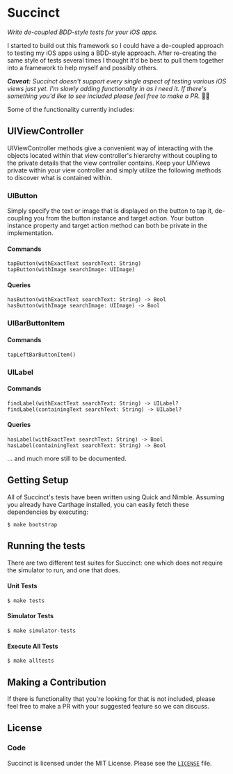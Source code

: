 # Succinct
*Write de-coupled BDD-style tests for your iOS apps.*

I started to build out this framework so I could have a de-coupled approach to testing my iOS apps using a BDD-style approach. After re-creating the same style of tests several times I thought it'd be best to pull them together into a framework to help myself and possibly others. 

**_Caveat:_** _Succinct doesn't support every single aspect of testing various iOS views just yet. I'm slowly adding functionality in as I need it. If there's something you'd like to see included please feel free to make a PR._ 👍🏻

Some of the functionality currently includes:

## UIViewController
UIViewController methods give a convenient way of interacting with the objects located within that view controller's hierarchy without coupling to the private details that the view controller contains. Keep your UIViews private within your view controller and simply utilize the following methods to discover what is contained within.

### UIButton
Simply specify the text or image that is displayed on the button to tap it, de-coupling you from the button instance and target action. Your button instance property and target action method can both be private in the implementation.    

#### Commands
```
tapButton(withExactText searchText: String)
tapButton(withImage searchImage: UIImage)
```

#### Queries
```
hasButton(withExactText searchText: String) -> Bool
hasButton(withImage searchImage: UIImage) -> Bool
```

### UIBarButtonItem

#### Commands
```
tapLeftBarButtonItem()
```

### UILabel

#### Commands
```
findLabel(withExactText searchText: String) -> UILabel?
findLabel(containingText searchText: String) -> UILabel?
```

#### Queries
```
hasLabel(withExactText searchText: String) -> Bool
hasLabel(containingText searchText: String) -> Bool
```

... and much more still to be documented.

## Getting Setup
All of Succinct's tests have been written using Quick and Nimble. Assuming you already have Carthage installed, you can easily fetch these dependencies by executing:

`$ make bootstrap`

## Running the tests
There are two different test suites for Succinct: one which does not require the simulator to run, and one that does. 

#### Unit Tests
`$ make tests`

#### Simulator Tests
`$ make simulator-tests`

#### Execute All Tests
`$ make alltests`

## Making a Contribution
If there is functionality that you're looking for that is not included, please feel free to make a PR with your suggested feature so we can discuss. 

## License

### Code

Succinct is licensed under the MIT License. Please see the [`LICENSE`](https://github.com/derekleerock/succinct/blob/master/LICENSE) file.
